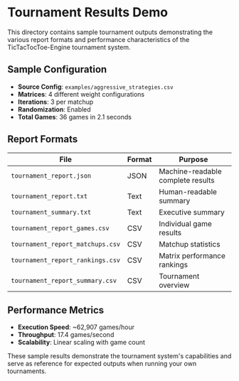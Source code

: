 # Tournament Results Demo

This directory contains sample tournament outputs demonstrating the various report formats and performance characteristics of the TicTacTocToe-Engine tournament system.

## Sample Configuration
- **Source Config**: `examples/aggressive_strategies.csv`
- **Matrices**: 4 different weight configurations  
- **Iterations**: 3 per matchup
- **Randomization**: Enabled
- **Total Games**: 36 games in 2.1 seconds

## Report Formats

| File | Format | Purpose |
|------|--------|---------|
| `tournament_report.json` | JSON | Machine-readable complete results |
| `tournament_report.txt` | Text | Human-readable summary |
| `tournament_summary.txt` | Text | Executive summary |
| `tournament_report_games.csv` | CSV | Individual game results |
| `tournament_report_matchups.csv` | CSV | Matchup statistics |
| `tournament_report_rankings.csv` | CSV | Matrix performance rankings |
| `tournament_report_summary.csv` | CSV | Tournament overview |

## Performance Metrics
- **Execution Speed**: ~62,907 games/hour
- **Throughput**: 17.4 games/second
- **Scalability**: Linear scaling with game count

These sample results demonstrate the tournament system's capabilities and serve as reference for expected outputs when running your own tournaments.